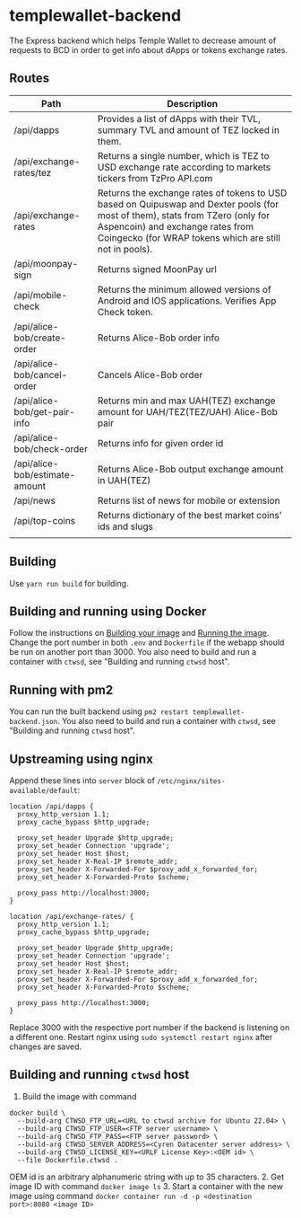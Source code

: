 # templewallet-backend

The Express backend which helps Temple Wallet to decrease amount of requests to BCD in order to get info about dApps or tokens exchange rates.

## Routes

| Path                           | Description                                                                                                                                                                                                                 |
| ------------------------------ | --------------------------------------------------------------------------------------------------------------------------------------------------------------------------------------------------------------------------- |
| /api/dapps                     | Provides a list of dApps with their TVL, summary TVL and amount of TEZ locked in them.                                                                                                                                      |
| /api/exchange-rates/tez        | Returns a single number, which is TEZ to USD exchange rate according to markets tickers from TzPro API.com                                                                                                                    |
| /api/exchange-rates            | Returns the exchange rates of tokens to USD based on Quipuswap and Dexter pools (for most of them), stats from TZero (only for Aspencoin) and exchange rates from Coingecko (for WRAP tokens which are still not in pools). |
| /api/moonpay-sign              | Returns signed MoonPay url                                                                                                                                                                                                  |
| /api/mobile-check              | Returns the minimum allowed versions of Android and IOS applications. Verifies App Check token.                                                                                                                             |
| /api/alice-bob/create-order    | Returns Alice-Bob order info                                                                                                                                                                                                |
| /api/alice-bob/cancel-order    | Cancels Alice-Bob order                                                                                                                                                                                                     |
| /api/alice-bob/get-pair-info   | Returns min and max UAH(TEZ) exchange amount for UAH/TEZ(TEZ/UAH) Alice-Bob pair                                                                                                                                            |
| /api/alice-bob/check-order     | Returns info for given order id                                                                                                                                                                                             |
| /api/alice-bob/estimate-amount | Returns Alice-Bob output exchange amount in UAH(TEZ)                                                                                                                                                                        |
| /api/news                      | Returns list of news for mobile or extension                                                                                                                                                                                |
| /api/top-coins                 | Returns dictionary of the best market coins' ids and slugs                                                                                                                                                                  |
|                                |

## Building

Use `yarn run build` for building.

## Building and running using Docker

Follow the instructions on [Building your image](https://nodejs.org/en/docs/guides/nodejs-docker-webapp/#building-your-image) and [Running the image](https://nodejs.org/en/docs/guides/nodejs-docker-webapp/#run-the-image). Change the port number in both `.env` and `Dockerfile` if the webapp should be run on another port than 3000. You also need to build and run a container with `ctwsd`, see "Building and running `ctwsd` host".

## Running with pm2

You can run the built backend using `pm2 restart templewallet-backend.json`. You also need to build and run a container with `ctwsd`, see "Building and running `ctwsd` host".

## Upstreaming using nginx

Append these lines into `server` block of `/etc/nginx/sites-available/default`:

```
location /api/dapps {
  proxy_http_version 1.1;
  proxy_cache_bypass $http_upgrade;

  proxy_set_header Upgrade $http_upgrade;
  proxy_set_header Connection 'upgrade';
  proxy_set_header Host $host;
  proxy_set_header X-Real-IP $remote_addr;
  proxy_set_header X-Forwarded-For $proxy_add_x_forwarded_for;
  proxy_set_header X-Forwarded-Proto $scheme;

  proxy_pass http://localhost:3000;
}

location /api/exchange-rates/ {
  proxy_http_version 1.1;
  proxy_cache_bypass $http_upgrade;

  proxy_set_header Upgrade $http_upgrade;
  proxy_set_header Connection 'upgrade';
  proxy_set_header Host $host;
  proxy_set_header X-Real-IP $remote_addr;
  proxy_set_header X-Forwarded-For $proxy_add_x_forwarded_for;
  proxy_set_header X-Forwarded-Proto $scheme;

  proxy_pass http://localhost:3000;
}
```

Replace 3000 with the respective port number if the backend is listening on a different one. Restart nginx using `sudo systemctl restart nginx` after changes are saved.

## Building and running `ctwsd` host

1. Build the image with command
```
docker build \
  --build-arg CTWSD_FTP_URL=<URL to ctwsd archive for Ubuntu 22.04> \
  --build-arg CTWSD_FTP_USER=<FTP server username> \
  --build-arg CTWSD_FTP_PASS=<FTP server password> \
  --build-arg CTWSD_SERVER_ADDRESS=<Cyren Datacenter server address> \
  --build-arg CTWSD_LICENSE_KEY=<URLF License Key>:<OEM id> \
  --file Dockerfile.ctwsd .
```
OEM id is an arbitrary alphanumeric string with up to 35 characters.
2. Get image ID with command `docker image ls`
3. Start a container with the new image using command `docker container run -d -p <destination port>:8080 <image ID>`
